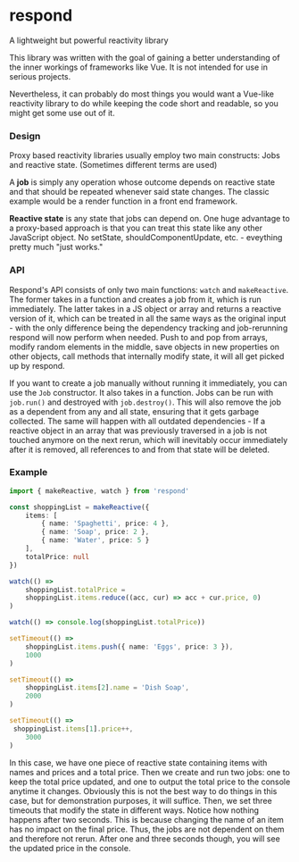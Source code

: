 # respond
A lightweight but powerful reactivity library

This library was written with the goal of gaining a better understanding of the inner workings of frameworks like Vue. It is not intended for use in serious projects.

Nevertheless, it can probably do most things you would want a Vue-like reactivity library to do while keeping the code short and readable, so you might get some use out of it.

### Design
Proxy based reactivity libraries usually employ two main constructs: Jobs and reactive state. (Sometimes different terms are used)

A **job** is simply any operation whose outcome depends on reactive state and that should be repeated whenever said state changes. The classic example would be a render function in a front end framework.

**Reactive state** is any state that jobs can depend on. One huge advantage to a proxy-based approach is that you can treat this state like any other JavaScript object. No setState, shouldComponentUpdate, etc. - eveything pretty much "just works."

### API
Respond's API consists of only two main functions: `watch` and `makeReactive`. The former takes in a function and creates a job from it, which is run immediately. The latter takes in a JS object or array and returns a reactive version of it, which can be treated in all the same ways as the original input - with the only difference being the dependency tracking and job-rerunning respond will now perform when needed. Push to and pop from arrays, modify random elements in the middle, save objects in new properties on other objects, call methods that internally modify state, it will all get picked up by respond.

If you want to create a job manually without running it immediately, you can use the `Job` constructor. It also takes in a function. Jobs can be run with `job.run()` and destroyed with `job.destroy()`. This will also remove the job as a dependent from any and all state, ensuring that it gets garbage collected. The same will happen with all outdated dependencies - If a reactive object in an array that was previously traversed in a job is not touched anymore on the next rerun, which will inevitably occur immediately after it is removed, all references to and from that state will be deleted.

### Example
```ts
import { makeReactive, watch } from 'respond'

const shoppingList = makeReactive({
	items: [
		{ name: 'Spaghetti', price: 4 },
		{ name: 'Soap', price: 2 },
		{ name: 'Water', price: 5 }
	],
	totalPrice: null
})

watch(() => 
	shoppingList.totalPrice = 
	shoppingList.items.reduce((acc, cur) => acc + cur.price, 0)
)

watch(() => console.log(shoppingList.totalPrice))

setTimeout(() =>
	shoppingList.items.push({ name: 'Eggs', price: 3 }),
	1000
)

setTimeout(() =>
	shoppingList.items[2].name = 'Dish Soap', 
	2000
)

setTimeout(() => 
 shoppingList.items[1].price++,
	3000
)
```
In this case, we have one piece of reactive state containing items with names and prices and a total price. Then we create and run two jobs: one to keep the total price updated, and one to output the total price to the console anytime it changes. Obviously this is not the best way to do things in this case, but for demonstration purposes, it will suffice.
Then, we set three timeouts that modify the state in different ways. Notice how nothing happens after two seconds. This is because changing the name of an item has no impact on the final price. Thus, the jobs are not dependent on them and therefore not rerun. After one and three seconds though, you will see the updated price in the console.
